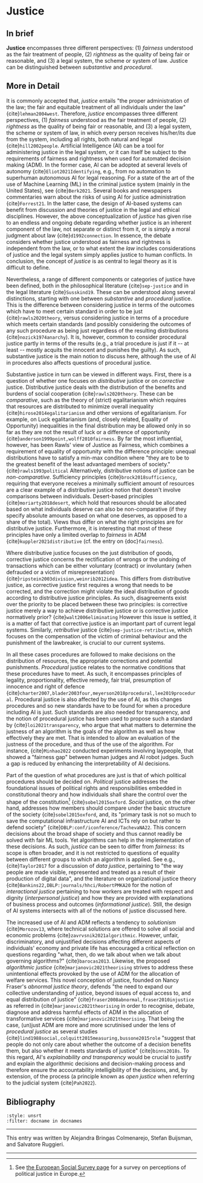 # Justice

## In brief

**Justice** encompasses three different perspectives: (1) *fairness* understood as the fair treatment of people, (2) *rightness* as the quality of being fair or reasonable, and (3) a legal system, the scheme or system of law. Justice can be distinguished between *substantive* and *procedural*.

## More in Detail

It is commonly accepted that, *justice* entails "the proper
administration of the law; the fair and equitable treatment of all
individuals under the law" {cite}`lehman2004west`. Therefore, *justice*
encompasses three different perspectives, (1) *fairness* understood as
the fair treatment of people, (2) *rightness* as the quality of being
fair or reasonable, and (3) a legal system, the scheme or system of law,
in which every person receives his/her/its due from the system,
including all rights, both natural and legal {cite}`hill2002people`.
Artificial Intelligence (AI) can be a tool for administering justice in
the legal system, or it can itself be subject to the requirements of
fairness and rightness when used for automated decision making (ADM). In
the former case, AI can be adopted at several levels of autonomy
{cite}`Eliot2021Identifying`, e.g., from no automation to superhuman
autonomous AI for legal reasoning. For a state of the art of the use of
Machine Learning (ML) in the criminal justice system (mainly in the
United States), see {cite}`Berk2021`. Several books and newspapers
commentaries warn about the risks of using AI for justice administration
{cite}`Forrest21`. In the latter case, the design of AI-based systems can
benefit from discussion and theories of justice in the legal and ethical
disciplines. However, the above conceptualization of *justice* has given
rise to an endless and ongoing debate regarding whether justice is an
inherent component of the law, not separate or distinct from it, or is
simply a moral judgment about law {cite}`d1992connection`. In essence, the
debate considers whether justice understood as fairness and rightness is
independent from the law, or to what extent the *law* includes
considerations of justice and the legal system simply applies justice to
human conflicts. In conclusion, the concept of *justice* is as central
to legal theory as it is difficult to define.

Nevertheless, a range of different components or categories of justice
have been defined, both in the philosophical literature {cite}`sep-justice`
and in the legal literature {cite}`Susskind19`. These can be understood along
several distinctions, starting with one between *substantive* and
*procedural* justice. This is the difference between considering justice
in terms of the outcomes which have to meet certain standard in order to
be just {cite}`rawls2020theory`, versus considering justice in terms of a
procedure which meets certain standards (and possibly considering the
outcomes of any such procedure as being just regardless of the resulting
distributions {cite}`nozick1974anarchy`). It is, however, common to consider
procedural justice partly in terms of the results (e.g., a trial
procedure is just if it -- at least -- mostly acquits the innocent and
punishes the guilty). As such, substantive justice is the main notion to
discuss here, although the use of AI in procedures also affects
questions of procedural justice.

Substantive justice in turn can be viewed in different ways. First,
there is a question of whether one focuses on *distributive* justice or
on *corrective* justice. Distributive justice deals with the
distribution of the benefits and burdens of social cooperation
{cite}`rawls2020theory`. These can be *comparative*, such as the theory of
(strict) egalitarianism which requires that resources are distributed to
minimize overall inequality {cite}`hirose2014egalitarianism` and other
versions of egalitarianism. For example, on Luck egalitarianism (and,
closely related, Equality of Opportunity) inequalities in the final
distribution may be allowed only in so far as they are not the result of
luck or a difference of opportunity
{cite}`anderson1999point,wolff2010fairness`. By far the most influential,
however, has been Rawls' view of Justice as Fairness, which combines a
requirement of equality of opportunity with the difference principle:
unequal distributions have to satisfy a min-max condition where "they
are to be to the greatest benefit of the least advantaged members of
society." {cite}`rawls1993political` Alternatively, distributive notions
of justice can be *non-comparative*. Sufficiency principles
{cite}`brock2018sufficiency`, requiring that everyone receives a minimally
sufficient amount of resources are a clear example of a distributive
justice notion that doesn't involve comparisons between individuals.
Desert-based principles {cite}`moriarty2018desert`, which hold that resources
should be allocated based on what individuals deserve can also be
non-comparative (if they specify absolute amounts based on what one
deserves, as opposed to a share of the total). Views thus differ on what
the right principles are for distributive justice. Furthermore, it is
interesting that most of these principles have only a limited overlap to
*fairness* in ADM {cite}`kuppler2021distributive` (cf. the entry on {doc}`fairness`).

Where distributive justice focuses on the just distribution of goods,
corrective justice concerns the rectification of wrongs or the undoing
of transactions which can be either voluntary (contract) or involuntary
(when defrauded or a victim of misrepresentation)
{cite}`ripstein2003division,weinrib2012idea`. This differs from
distributive justice, as corrective justice first requires a wrong that
needs to be corrected, and the correction might violate the ideal
distribution of goods according to distributive justice principles. As
such, disagreements exist over the priority to be placed between these
two principles: is corrective justice merely a way to achieve
distributive justice or is corrective justice normatively prior?
{cite}`walt2006eliminating` However this issue is settled, it is a matter of
fact that corrective justice is an important part of current legal
systems. Similarly, *retributive* justice {cite}`sep-justice-retributive`,
which focuses on the compensation of the victim of criminal behaviour
and the punishment of the lawbreaker, is crucial to our current systems.

In all these cases procedures are followed to make decisions on the
distribution of resources, the appropriate corrections and potential
punishments. *Procedural* justice relates to the normative conditions
that these procedures have to meet. As such, it encompasses principles
of legality, proportionality, effective remedy, fair trial, presumption
of innocence and right of defence
{cite}`charter2007,blader2003four,meyerson2018procedural,lee2019procedural`.
Procedural justice is also affected by the use of AI, as this changes
procedures and so new standards have to be found for when a procedure
including AI is just. Such standards are also needed for transparency,
and the notion of procedural justice has been used to propose such a
standard by {cite}`loi2021transparency`, who argue that what matters to
determine the justness of an algorithm is the goals of the algorithm as
well as how effectively they are met. That is intended to allow an
evaluation of the justness of the procedure, and thus of the use of the
algorithm. For instance, {cite}`Minhao2022` conducted experiments involving
laypeople, that showed a "fairness gap" between human judges and AI
robot judges. Such a gap is reduced by enhancing the interpretability of
AI decisions.

Part of the question of what procedures are just is that of which
political procedures should be decided on. *Political* justice addresses
the foundational issues of political rights and responsibilities
embedded in constitutional theory and how individuals shall share the
control over the shape of the constitution[^constitution] {cite}`sobel2015oxford`.
*Social* justice, on the other hand, addresses how members should
compare under the basic structure of the society {cite}`sobel2015oxford`,
and, its "primary task is not so much to save the computational
infrastructure AI and ICTs rely on but rather to defend society"
{cite}`DBLP:conf/iconference/TachevaNA22`. This concern decisions about the
broad shape of society and thus cannot readily be solved with fair ML
tools. Yet algorithms can help in the implementation of these decisions.
As such, *justice* can be seen to differ from *fairness*: its scope is
often broader, and it is not restricted to questions of equality between
different groups to which an algorithm is applied. See e.g.,
{cite}`Taylor2017` for a discussion of *data justice*, pertaining to "the way
people are made visible, represented and treated as a result of their
production of digital data", and the literature on organizational
justice theory {cite}`Bankins22,DBLP:journals/hhci/RobertPMKA20` for the
notion of *interactional justice* pertaining to how workers are treated
with respect and dignity (*interpersonal justice*) and how they are
provided with explanations of business process and outcomes
(*informational justice*). Still, the design of AI systems intersects
with all of the notions of justice discussed here.

The increased use of AI and ADM reflects a tendency to *solutionism*
{cite}`Morozov13`, where technical solutions are offered to solve all social
and economic problems {cite}`zavrvsnik2021algorithmic`. However, unfair,
discriminatory, and unjustified decisions affecting different aspects of
individuals' economy and private life has encouraged a critical
reflection on questions regarding "what, then, do we talk about when we
talk about governing algorithms?" {cite}`barocas2013`. Likewise, the
proposed *algorithmic justice* {cite}`marjanovic2021theorising` strives to
address these unintentional effects provoked by the use of ADM for the
allocation of welfare services. This novel conception of justice,
founded on Nancy Fraser's *abnormal justice theory*, defends "the need
to expand our collective understanding of justice, beyond issues of
equal access to, and equal distribution of justice"
{cite}`fraser2008abnormal,fraser2010injustice` as referred in
{cite}`marjanovic2021theorising` in order to recognise, debate,
diagnose and address harmful effects of ADM in the allocation of
transformative services {cite}`marjanovic2021theorising`. That being the
case, (un)just ADM are more and more scrutinised under the lens of
*procedural justice* as several studies
{cite}`lind1988social,colquitt2015measuring,bussone2015role` "suggest
that people do not only care about whether the outcome of a decision
benefits them, but also whether it meets standards of justice"
{cite}`binns2018s`. To this regard, AI's *explainability and
transparency* would be crucial to justify and explain the algorithmic
decisions and decision-making process and therefore ensure the
accountability intelligibility of the decisions, and, by extension, of
the process (a principle known as *open justice* when referring to the
judicial system {cite}`Pah2022`).

## Bibliography

```{bibliography}
:style: unsrt
:filter: docname in docnames
```

---

This entry was written by Alejandra Bringas Colmenarejo, Stefan Buijsman, and Salvatore Ruggieri.

---

[^constitution]: See <a href="https://www.europeansocialsurvey.org/data/themes.html?t=justfair" target=_blank>the European Social Survey page</a> for a survey on
perceptions of political justice in Europe.


